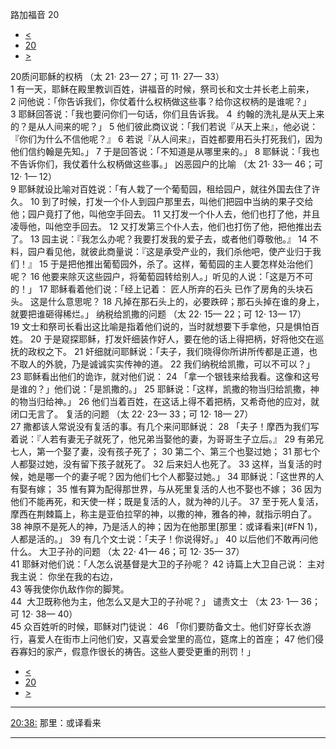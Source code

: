 ﻿





 路加福音 20




* [<](bible/LUK19.md)
* [20](bible/LUK.md)
* [>](bible/LUK21.md)



 
20质问耶稣的权柄 （太
21·
23—
27；可
11·
27—
33）  
1 有一天，耶稣在殿里教训百姓，讲福音的时候，祭司长和文士并长老上前来， 
2 问他说：「你告诉我们，你仗着什么权柄做这些事？给你这权柄的是谁呢？」 
3 耶稣回答说：「我也要问你们一句话，你们且告诉我。 
4  约翰的洗礼是从天上来的？是从人间来的呢？」 
5 他们彼此商议说：「我们若说『从天上来』，他必说：『你们为什么不信他呢？』 
6 若说『从人间来』，百姓都要用石头打死我们，因为他们信约翰是先知。」 
7 于是回答说：「不知道是从哪里来的。」 
8 耶稣说：「我也不告诉你们，我仗着什么权柄做这些事。」 凶恶园户的比喻 （太
21·
33—
46；可
12·
1—
12）  
9 耶稣就设比喻对百姓说：「有人栽了一个葡萄园，租给园户，就往外国去住了许久。 
10 到了时候，打发一个仆人到园户那里去，叫他们把园中当纳的果子交给他；园户竟打了他，叫他空手回去。 
11 又打发一个仆人去，他们也打了他，并且凌辱他，叫他空手回去。 
12 又打发第三个仆人去，他们也打伤了他，把他推出去了。 
13 园主说：『我怎么办呢？我要打发我的爱子去，或者他们尊敬他。』 
14 不料，园户看见他，就彼此商量说：『这是承受产业的，我们杀他吧，使产业归于我们！』 
15 于是把他推出葡萄园外，杀了。这样，葡萄园的主人要怎样处治他们呢？ 
16 他要来除灭这些园户，将葡萄园转给别人。」听见的人说：「这是万不可的！」 
17 耶稣看着他们说：「经上记着： 匠人所弃的石头 已作了房角的头块石头。 这是什么意思呢？ 
18 凡掉在那石头上的，必要跌碎；那石头掉在谁的身上，就要把谁砸得稀烂。」 纳税给凯撒的问题 （太
22·
15—
22；可
12·
13—
17）  
19 文士和祭司长看出这比喻是指着他们说的，当时就想要下手拿他，只是惧怕百姓。 
20 于是窥探耶稣，打发奸细装作好人，要在他的话上得把柄，好将他交在巡抚的政权之下。 
21 奸细就问耶稣说：「夫子，我们晓得你所讲所传都是正道，也不取人的外貌，乃是诚诚实实传神的道。 
22 我们纳税给凯撒，可以不可以？」 
23 耶稣看出他们的诡诈，就对他们说： 
24 「拿一个银钱来给我看。这像和这号是谁的？」他们说：「是凯撒的。」 
25 耶稣说：「这样，凯撒的物当归给凯撒，神的物当归给神。」 
26 他们当着百姓，在这话上得不着把柄，又希奇他的应对，就闭口无言了。 复活的问题 （太
22·
23—
33；可
12·
18—
27）  
27 撒都该人常说没有复活的事。有几个来问耶稣说： 
28 「夫子！摩西为我们写着说：『人若有妻无子就死了，他兄弟当娶他的妻，为哥哥生子立后。』 
29 有弟兄七人，第一个娶了妻，没有孩子死了； 
30 第二个、第三个也娶过她； 
31 那七个人都娶过她，没有留下孩子就死了。 
32 后来妇人也死了。 
33 这样，当复活的时候，她是哪一个的妻子呢？因为他们七个人都娶过她。」 
34 耶稣说：「这世界的人有娶有嫁； 
35 惟有算为配得那世界，与从死里复活的人也不娶也不嫁； 
36 因为他们不能再死，和天使一样；既是复活的人，就为神的儿子。 
37 至于死人复活，摩西在荆棘篇上，称主是亚伯拉罕的神，以撒的神，雅各的神，就指示明白了。 
38 神原不是死人的神，乃是活人的神；因为在他那里[那里：或译看来](#FN
1)，人都是活的。」 
39 有几个文士说：「夫子！你说得好。」 
40 以后他们不敢再问他什么。 大卫子孙的问题 （太
22·
41—
46；可
12·
35—
37）  
41 耶稣对他们说：「人怎么说基督是大卫的子孙呢？ 
42 诗篇上大卫自己说： 主对我主说： 你坐在我的右边，  
43 等我使你仇敌作你的脚凳。  
44  大卫既称他为主，他怎么又是大卫的子孙呢？」 谴责文士 （太
23·
1—
36；可
12·
38—
40）  
45 众百姓听的时候，耶稣对门徒说： 
46 「你们要防备文士。他们好穿长衣游行，喜爱人在街市上问他们安，又喜爱会堂里的高位，筵席上的首座； 
47 他们侵吞寡妇的家产，假意作很长的祷告。这些人要受更重的刑罚！」 
* [<](bible/LUK19.md)
* [20](bible/LUK.md)
* [>](bible/LUK21.md)





---


[20:38:](#V38)
那里：或译看来




---









